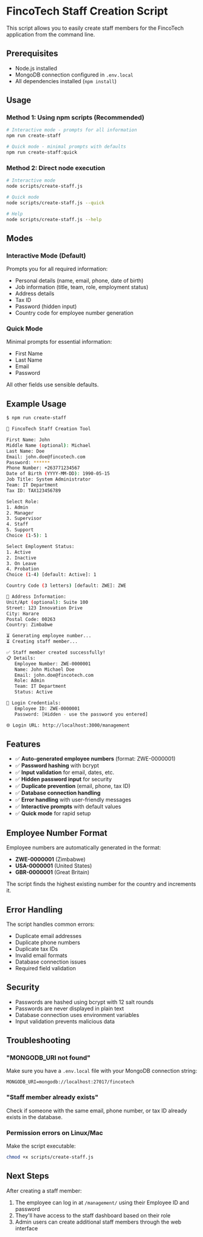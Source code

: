# FincoTech Staff Creation Script

This script allows you to easily create staff members for the FincoTech application from the command line.

## Prerequisites

- Node.js installed
- MongoDB connection configured in `.env.local`
- All dependencies installed (`npm install`)

## Usage

### Method 1: Using npm scripts (Recommended)

```bash
# Interactive mode - prompts for all information
npm run create-staff

# Quick mode - minimal prompts with defaults
npm run create-staff:quick
```

### Method 2: Direct node execution

```bash
# Interactive mode
node scripts/create-staff.js

# Quick mode
node scripts/create-staff.js --quick

# Help
node scripts/create-staff.js --help
```

## Modes

### Interactive Mode (Default)
Prompts you for all required information:
- Personal details (name, email, phone, date of birth)
- Job information (title, team, role, employment status)
- Address details
- Tax ID
- Password (hidden input)
- Country code for employee number generation

### Quick Mode
Minimal prompts for essential information:
- First Name
- Last Name  
- Email
- Password

All other fields use sensible defaults.

## Example Usage

```bash
$ npm run create-staff

🚀 FincoTech Staff Creation Tool

First Name: John
Middle Name (optional): Michael
Last Name: Doe
Email: john.doe@fincotech.com
Password: ******
Phone Number: +263771234567
Date of Birth (YYYY-MM-DD): 1990-05-15
Job Title: System Administrator
Team: IT Department
Tax ID: TAX123456789

Select Role:
1. Admin
2. Manager
3. Supervisor
4. Staff
5. Support
Choice (1-5): 1

Select Employment Status:
1. Active
2. Inactive
3. On Leave
4. Probation
Choice (1-4) [default: Active]: 1

Country Code (3 letters) [default: ZWE]: ZWE

📍 Address Information:
Unit/Apt (optional): Suite 100
Street: 123 Innovation Drive
City: Harare
Postal Code: 00263
Country: Zimbabwe

⏳ Generating employee number...
⏳ Creating staff member...

✅ Staff member created successfully!
📋 Details:
   Employee Number: ZWE-0000001
   Name: John Michael Doe
   Email: john.doe@fincotech.com
   Role: Admin
   Team: IT Department
   Status: Active

🔐 Login Credentials:
   Employee ID: ZWE-0000001
   Password: [Hidden - use the password you entered]

🌐 Login URL: http://localhost:3000/management
```

## Features

- ✅ **Auto-generated employee numbers** (format: ZWE-0000001)
- ✅ **Password hashing** with bcrypt
- ✅ **Input validation** for email, dates, etc.
- ✅ **Hidden password input** for security
- ✅ **Duplicate prevention** (email, phone, tax ID)
- ✅ **Database connection handling**
- ✅ **Error handling** with user-friendly messages
- ✅ **Interactive prompts** with default values
- ✅ **Quick mode** for rapid setup

## Employee Number Format

Employee numbers are automatically generated in the format:
- **ZWE-0000001** (Zimbabwe)
- **USA-0000001** (United States)
- **GBR-0000001** (Great Britain)

The script finds the highest existing number for the country and increments it.

## Error Handling

The script handles common errors:
- Duplicate email addresses
- Duplicate phone numbers
- Duplicate tax IDs
- Invalid email formats
- Database connection issues
- Required field validation

## Security

- Passwords are hashed using bcrypt with 12 salt rounds
- Passwords are never displayed in plain text
- Database connection uses environment variables
- Input validation prevents malicious data

## Troubleshooting

### "MONGODB_URI not found"
Make sure you have a `.env.local` file with your MongoDB connection string:
```
MONGODB_URI=mongodb://localhost:27017/fincotech
```

### "Staff member already exists"
Check if someone with the same email, phone number, or tax ID already exists in the database.

### Permission errors on Linux/Mac
Make the script executable:
```bash
chmod +x scripts/create-staff.js
```

## Next Steps

After creating a staff member:
1. The employee can log in at `/management/` using their Employee ID and password
2. They'll have access to the staff dashboard based on their role
3. Admin users can create additional staff members through the web interface 